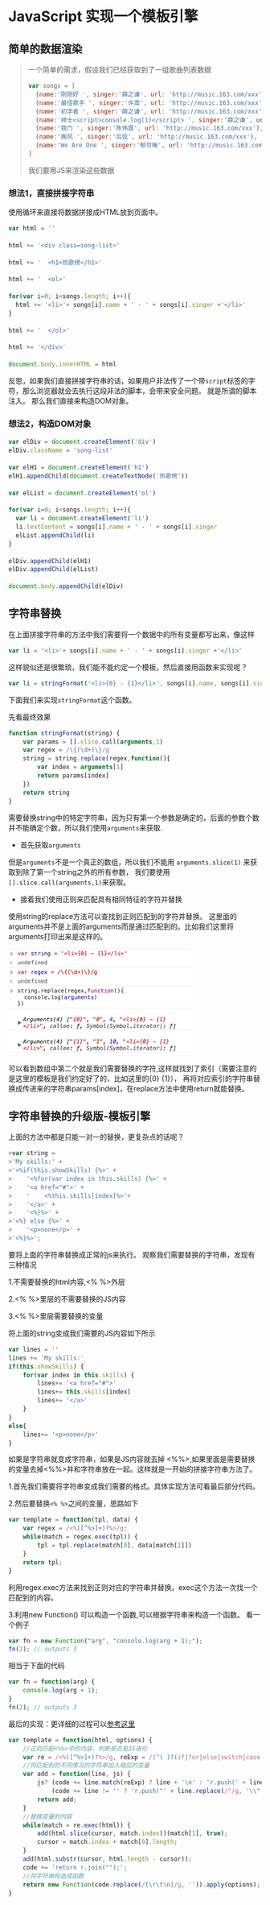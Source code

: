# JavaScript 实现一个模板引擎


## 简单的数据渲染

> 一个简单的需求，假设我们已经获取到了一组歌曲列表数据
>```javascript
>var songs = [
>	{name:'刚刚好 ', singer:'薛之谦', url: 'http://music.163.com/xxx'},
>	{name:'最佳歌手 ', singer:'许嵩', url: 'http://music.163.com/xxx'},
>	{name:'初学者 ', singer:'薛之谦', url: 'http://music.163.com/xxx'},
>	{name:'绅士<script>console.log(1)</script> ', singer:'薛之谦', url: 'http://music.163.com/xxx'},
>	{name:'我门 ', singer:'陈伟霆', url: 'http://music.163.com/xxx'},
>	{name:'画风 ', singer:'后弦', url: 'http://music.163.com/xxx'},
>	{name:'We Are One ', singer:'郁可唯', url: 'http://music.163.com/xxx'}
>]
>```
>我们要用JS来渲染这些数据

### 想法1，直接拼接字符串

使用循环来直接将数据拼接成HTML放到页面中。

```javascript
var html = ''

html += '<div class=song-list>'

html += '  <h1>热歌榜</h1>'

html += '  <ol>'

for(var i=0; i<songs.length; i++){
  html += '<li>'+ songs[i].name + ' - ' + songs[i].singer +'</li>'
}

html += '  </ol>'

html += '</div>'

document.body.innerHTML = html
```

反思，如果我们直接拼接字符串的话，如果用户非法传了一个带`script`标签的字符，那么浏览器就会去执行这段非法的脚本，会带来安全问题。
就是所谓的脚本注入。
那么我们直接来构造DOM对象。

### 想法2，构造DOM对象 

```javascript
var elDiv = document.createElement('div')
elDiv.className = 'song-list'

var elH1 = document.createElement('h1')
elH1.appendChild(document.createTextNode('热歌榜'))

var elList = document.createElement('ol')

for(var i=0; i<songs.length; i++){
  var li = document.createElement('li')
  li.textContent = songs[i].name + ' - ' + songs[i].singer
  elList.appendChild(li)
}

elDiv.appendChild(elH1)
elDiv.appendChild(elList)

document.body.appendChild(elDiv)
```

## 字符串替换

在上面拼接字符串的方法中我们需要将一个数据中的所有变量都写出来，像这样

```javascript
var li = '<li>'+ songs[i].name + ' - ' + songs[i].singer +'</li>'
```

这样貌似还是很繁琐，我们能不能约定一个模板，然后直接用函数来实现呢？

```javascript
var li = stringFormat('<li>{0} - {1}</li>', songs[i].name, songs[i].singer)
```

下面我们来实现`stringFormat`这个函数。

先看最终效果

```javascript
function stringFormat(string) {
    var params = [].slice.call(arguments,1)
    var regex = /\{(\d+)\}/g
    string = string.replace(regex,function(){
        var index = arguments[1]
        return params[index]
    })
    return string
}
```

需要替换string中的特定字符串，因为只有第一个参数是确定的，后面的参数个数并不能确定个数，所以我们使用`arguments`来获取.

- 首先获取`arguments`

但是`arguments`不是一个真正的数组，所以我们不能用 `arguments.slice(1)` 来获取到除了第一个string之外的所有参数，
我们要使用`[].slice.call(arguments,1)`来获取。

- 接着我们使用正则来匹配具有相同特征的字符并替换

使用string的replace方法可以查找到正则匹配到的字符并替换。
这里面的arguments并不是上面的arguments而是通过匹配到的。比如我们这里将arguments打印出来是这样的。

![图片](https://raw.githubusercontent.com/gl09025/image_respository/master/2018%E5%B9%B402%E6%9C%8805%E6%97%A5/string-replace.png)

可以看到数组中第二个就是我们需要替换的字符,这样就找到了索引（需要注意的是这里的模板是我们约定好了的，比如这里的{0} {1}），
再将对应索引的字符串替换成传进来的字符串params[index]，在replace方法中使用return就能替换。

## 字符串替换的升级版-模板引擎

上面的方法中都是只能一对一的替换，更复杂点的话呢？

```javascript
>var string = 
>'My skills:' + 
>'<%if(this.showSkills) {%>' +
>    '<%for(var index in this.skills) {%>' + 
>    '<a href="#">' +
>    '    <%this.skills[index]%>'+
>    '</a>' +
>    '<%}%>' +
>'<%} else {%>' +
>    '<p>none</p>' +
>'<%}%>';
```

要将上面的字符串替换成正常的js来执行。
观察我们需要替换的字符串，发现有三种情况

1.不需要替换的html内容,<% %>外层

2.<% %>里层的不需要替换的JS内容

3.<% %>里层需要替换的变量

将上面的string变成我们需要的JS内容如下所示

```javascript
var lines = ''
lines += 'My skills:' 
if(this.showSkills) {
    for(var index in this.skills) {
        lines+= '<a href="#">'
        lines+= this.skills[index]
        lines+= '</a>' 
    }
}    
else{
    lines+= '<p>none</p>'
}
```

如果是字符串就变成字符串，如果是JS内容就去掉 <%%>,如果里面是需要替换的变量去掉<%%>并和字符串放在一起。这样就是一开始的拼接字符串方法了。

1.首先我们需要将字符串变成我们需要的格式。具体实现方法可看最后部分代码。

2.然后要替换`<% %>`之间的变量，思路如下

```javascript
var template = function(tpl, data) {
    var regex = /<%([^%>]+)?%>/g;
    while(match = regex.exec(tpl)) {
        tpl = tpl.replace(match[0], data[match[1]])
    }
    return tpl;
}
```

利用regex.exec方法来找到正则对应的字符串并替换。exec这个方法一次找一个匹配到的内容。

3.利用new Function() 可以构造一个函数,可以根据字符串来构造一个函数。
看一个例子

```javascript
var fn = new Function("arg", "console.log(arg + 1);");
fn(2); // outputs 3
```

相当于下面的代码

```javascript
var fn = function(arg) {
    console.log(arg + 1);
}
fn(2); // outputs 3
```

最后的实现：更详细的过程可以[参考这里](http://blog.jobbole.com/56689/)

```javascript
var template = function(html, options) {
    //正则匹配<%%>中的内容，判断是否是JS语句
    var re = /<%([^%>]+)?%>/g, reExp = /(^( )?(if|for|else|switch|case|break|{|}))(.*)?/g, code = 'var r=[];\n', cursor = 0;
    //将匹配到的不同情况的字符串加入相应的变量
    var add = function(line, js) {
        js? (code += line.match(reExp) ? line + '\n' : 'r.push(' + line + ');\n') :
            (code += line != '' ? 'r.push("' + line.replace(/"/g, '\\"') + '");\n' : '');
        return add;
    }
    //替换变量的内容
    while(match = re.exec(html)) {
        add(html.slice(cursor, match.index))(match[1], true);
        cursor = match.index + match[0].length;
    }
    add(html.substr(cursor, html.length - cursor));
    code += 'return r.join("");';
    //将字符串构造成函数
    return new Function(code.replace(/[\r\t\n]/g, '')).apply(options);
}
```